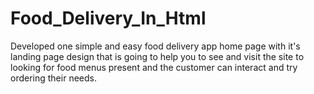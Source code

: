 # Food_Delivery_In_Html
Developed one simple and easy food delivery app home page with it's landing page design that is going to help you to see and visit the site to looking for food menus present and the customer can interact and try ordering their needs.




